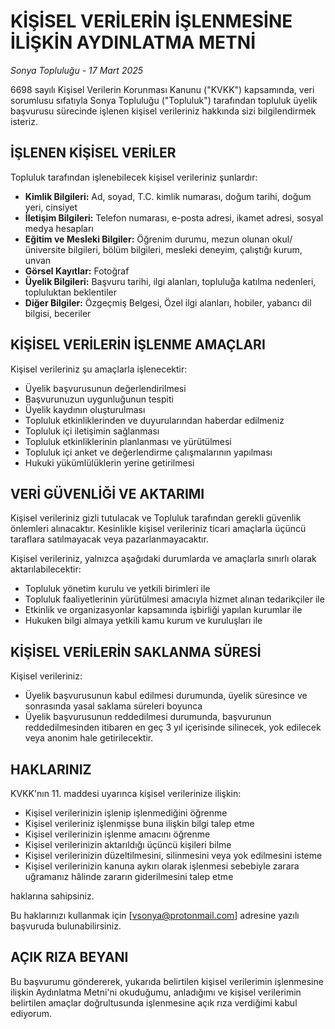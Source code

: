# KİŞİSEL VERİLERİN İŞLENMESİNE İLİŞKİN AYDINLATMA METNİ

*Sonya Topluluğu - 17 Mart 2025*

6698 sayılı Kişisel Verilerin Korunması Kanunu ("KVKK") kapsamında, veri sorumlusu sıfatıyla Sonya Topluluğu ("Topluluk") tarafından topluluk üyelik başvurusu sürecinde işlenen kişisel verileriniz hakkında sizi bilgilendirmek isteriz.

## İŞLENEN KİŞİSEL VERİLER

Topluluk tarafından işlenebilecek kişisel verileriniz şunlardır:

- **Kimlik Bilgileri:** Ad, soyad, T.C. kimlik numarası, doğum tarihi, doğum yeri, cinsiyet
- **İletişim Bilgileri:** Telefon numarası, e-posta adresi, ikamet adresi, sosyal medya hesapları
- **Eğitim ve Mesleki Bilgiler:** Öğrenim durumu, mezun olunan okul/üniversite bilgileri, bölüm bilgileri, mesleki deneyim, çalıştığı kurum, unvan
- **Görsel Kayıtlar:** Fotoğraf
- **Üyelik Bilgileri:** Başvuru tarihi, ilgi alanları, topluluğa katılma nedenleri, topluluktan beklentiler
- **Diğer Bilgiler:** Özgeçmiş Belgesi, Özel ilgi alanları, hobiler, yabancı dil bilgisi, beceriler

## KİŞİSEL VERİLERİN İŞLENME AMAÇLARI

Kişisel verileriniz şu amaçlarla işlenecektir:

- Üyelik başvurusunun değerlendirilmesi
- Başvurunuzun uygunluğunun tespiti
- Üyelik kaydının oluşturulması
- Topluluk etkinliklerinden ve duyurularından haberdar edilmeniz
- Topluluk içi iletişimin sağlanması
- Topluluk etkinliklerinin planlanması ve yürütülmesi
- Topluluk içi anket ve değerlendirme çalışmalarının yapılması
- Hukuki yükümlülüklerin yerine getirilmesi

## VERİ GÜVENLİĞİ VE AKTARIMI

Kişisel verileriniz gizli tutulacak ve Topluluk tarafından gerekli güvenlik önlemleri alınacaktır. Kesinlikle kişisel verileriniz ticari amaçlarla üçüncü taraflara satılmayacak veya pazarlanmayacaktır.

Kişisel verileriniz, yalnızca aşağıdaki durumlarda ve amaçlarla sınırlı olarak aktarılabilecektir:

- Topluluk yönetim kurulu ve yetkili birimleri ile
- Topluluk faaliyetlerinin yürütülmesi amacıyla hizmet alınan tedarikçiler ile
- Etkinlik ve organizasyonlar kapsamında işbirliği yapılan kurumlar ile
- Hukuken bilgi almaya yetkili kamu kurum ve kuruluşları ile

## KİŞİSEL VERİLERİN SAKLANMA SÜRESİ

Kişisel verileriniz:

- Üyelik başvurusunun kabul edilmesi durumunda, üyelik süresince ve sonrasında yasal saklama süreleri boyunca
- Üyelik başvurusunun reddedilmesi durumunda, başvurunun reddedilmesinden itibaren en geç 3 yıl içerisinde silinecek, yok edilecek veya anonim hale getirilecektir.

## HAKLARINIZ

KVKK'nın 11. maddesi uyarınca kişisel verilerinize ilişkin:

- Kişisel verilerinizin işlenip işlenmediğini öğrenme
- Kişisel verileriniz işlenmişse buna ilişkin bilgi talep etme
- Kişisel verilerinizin işlenme amacını öğrenme
- Kişisel verilerinizin aktarıldığı üçüncü kişileri bilme
- Kişisel verilerinizin düzeltilmesini, silinmesini veya yok edilmesini isteme
- Kişisel verilerinizin kanuna aykırı olarak işlenmesi sebebiyle zarara uğramanız hâlinde zararın giderilmesini talep etme

haklarına sahipsiniz.

Bu haklarınızı kullanmak için [vsonya@protonmail.com] adresine yazılı başvuruda bulunabilirsiniz.

## AÇIK RIZA BEYANI

Bu başvurumu göndererek, yukarıda belirtilen kişisel verilerimin işlenmesine ilişkin Aydınlatma Metni'ni okuduğumu, anladığımı ve kişisel verilerimin belirtilen amaçlar doğrultusunda işlenmesine açık rıza verdiğimi kabul ediyorum.
